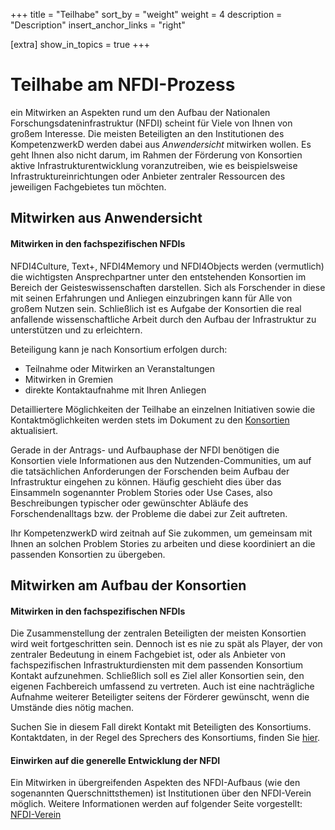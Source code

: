 +++
title = "Teilhabe"
sort_by = "weight"
weight = 4
description = "Description"
insert_anchor_links = "right"

[extra]
show_in_topics = true
+++

# Teilhabe am NFDI-Prozess

ein Mitwirken an Aspekten rund um den Aufbau der Nationalen Forschungsdateninfrastruktur (NFDI) scheint für Viele von Ihnen von großem Interesse. 
Die meisten Beteiligten an den Institutionen des KompetenzwerkD werden dabei aus *Anwendersicht* mitwirken wollen. Es geht Ihnen also nicht darum, im Rahmen der Förderung von Konsortien aktive Infrastrukturentwicklung voranzutreiben, wie es beispielsweise Infrastruktureinrichtungen oder Anbieter zentraler Ressourcen des jeweiligen Fachgebietes tun möchten.

## Mitwirken aus Anwendersicht

#### Mitwirken in den fachspezifischen NFDIs
NFDI4Culture, Text+, NFDI4Memory und NFDI4Objects werden (vermutlich) die wichtigsten Ansprechpartner unter den entstehenden Konsortien im Bereich der Geisteswissenschaften darstellen. Sich als Forschender in diese mit seinen Erfahrungen und Anliegen einzubringen kann für Alle von großem Nutzen sein. Schließlich ist es Aufgabe der Konsortien die real anfallende wissenschaftliche Arbeit durch den Aufbau der Infrastruktur zu unterstützen und zu erleichtern.

Beteiligung kann je nach Konsortium erfolgen durch:

* Teilnahme oder Mitwirken an Veranstaltungen
* Mitwirken in Gremien
* direkte Kontaktaufnahme mit Ihren Anliegen

Detailliertere Möglichkeiten der Teilhabe an einzelnen Initiativen sowie die Kontaktmöglichkeiten werden stets im Dokument zu den [Konsortien](@/nfdi/konsortien.md) aktualisiert.

Gerade in der Antrags- und Aufbauphase der NFDI benötigen die Konsortien viele Informationen aus den Nutzenden-Communities, um auf die tatsächlichen Anforderungen der Forschenden beim Aufbau der Infrastruktur eingehen zu können. Häufig geschieht dies über das Einsammeln sogenannter Problem Stories oder Use Cases, also Beschreibungen typischer oder gewünschter Abläufe des Forschendenalltags bzw. der Probleme die dabei zur Zeit auftreten.

Ihr KompetenzwerkD wird zeitnah auf Sie zukommen, um gemeinsam mit Ihnen an solchen Problem Stories zu arbeiten und diese koordiniert an die passenden Konsortien zu übergeben.

## Mitwirken am Aufbau der Konsortien

#### Mitwirken in den fachspezifischen NFDIs
Die Zusammenstellung der zentralen Beteiligten der meisten Konsortien wird weit fortgeschritten sein. Dennoch ist es nie zu spät als Player, der von zentraler Bedeutung in einem Fachgebiet ist, oder als Anbieter von fachspezifischen Infrastrukturdiensten mit dem passenden Konsortium Kontakt aufzunehmen. Schließlich soll es Ziel aller Konsortien sein, den eigenen Fachbereich umfassend zu vertreten. Auch ist eine nachträgliche Aufnahme weiterer Beteiligter seitens der Förderer gewünscht, wenn die Umstände dies nötig machen.

Suchen Sie in diesem Fall direkt Kontakt mit Beteiligten des Konsortiums. Kontaktdaten, in der Regel des Sprechers des Konsortiums, finden Sie [hier](@/nfdi/konsortien.md).

#### Einwirken auf die generelle Entwicklung der NFDI
Ein Mitwirken in übergreifenden Aspekten des NFDI-Aufbaus (wie den sogenannten Querschnittsthemen) ist Institutionen über den NFDI-Verein möglich. Weitere Informationen werden auf folgender Seite vorgestellt: [NFDI-Verein](@/nfdi/verein.md)
